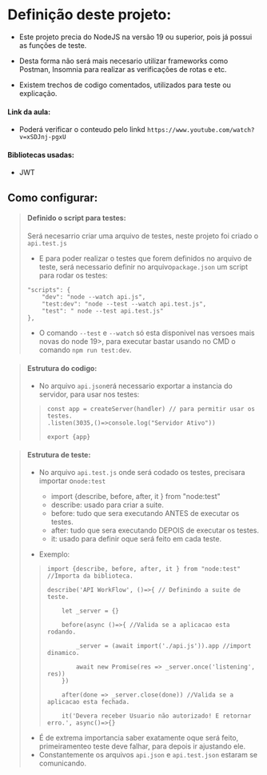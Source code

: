 # Definição deste projeto:

- Este projeto precia do NodeJS na versão 19 ou superior, pois já possui as funções de teste.

- Desta forma não será mais necesario utilizar frameworks como Postman, Insomnia para realizar as verificações de rotas e etc.

- Existem trechos de codigo comentados, utilizados para teste ou explicação.

#### Link da aula: 
- Poderá verificar o conteudo pelo linkd `https://www.youtube.com/watch?v=xSDJnj-pgxU `

#### Bibliotecas usadas:
- JWT

## Como configurar:  

> #### Definido o script para testes:
> Será necesarrio criar uma arquivo de testes, neste projeto foi criado o `api.test.js`
> 
> - E para poder realizar o testes que forem definidos no arquivo de teste, será necessario definir no arquivo`package.json` um script para rodar os testes: 
> ```
> "scripts": {
>     "dev": "node --watch api.js",
>     "test:dev": "node --test --watch api.test.js",
>     "test": " node --test api.test.js"
> },
> ```
> - O comando `--test` e `--watch` só esta disponivel nas versoes mais novas do node 19>, para executar bastar usando no CMD o comando `npm run test:dev`.

> #### Estrutura do codigo:
> - No arquivo `api.json`erá necessario exportar a instancia do servidor, para usar nos testes:
> > ```
> > const app = createServer(handler) // para permitir usar os testes.
> > .listen(3035,()=>console.log("Servidor Ativo"))
> > 
> > export {app}
> > ```

> 
> #### Estrutura de teste:
> 
> - No arquivo `api.test.js` onde será codado os testes, precisara importar o`node:test`
>    - import {describe, before, after, it } from "node:test"
>    - describe: usado para criar a suite.
>    - before: tudo que sera executando ANTES de executar os testes.
>    - after: tudo que sera executando DEPOIS de executar os testes.
>    - it: usado para definir oque será feito em cada teste.
> 
> - Exemplo:
> >```
> > import {describe, before, after, it } from "node:test" //Importa da biblioteca.
> > 
> > describe('API WorkFlow', ()=>{ // Definindo a suite de teste.
> > 
> >     let _server = {}
> > 
> >     before(async ()=>{ //Valida se a aplicacao esta rodando.
> >         
> >         _server = (await import('./api.js')).app //import dinamico. 
> > 
> >         await new Promise(res => _server.once('listening', res))
> >     })
> > 
> >     after(done => _server.close(done)) //Valida se a aplicacao esta fechada.
> > 
> >     it('Devera receber Usuario não autorizado! E retornar erro.', async()=>{}
> > 
> > ```
> - É de extrema importancia saber exatamente oque será feito, primeiramenteo teste deve falhar, para depois ir ajustando ele.
> - Constantemente os arquivos `api.json` e `api.test.json` estaram se comunicando.
>

